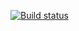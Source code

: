 [![Build status](https://ci.appveyor.com/api/projects/status/psw7nbb0hjusgxdn/branch/main?svg=true)](https://ci.appveyor.com/project/holllygun/pure-functions/branch/main)